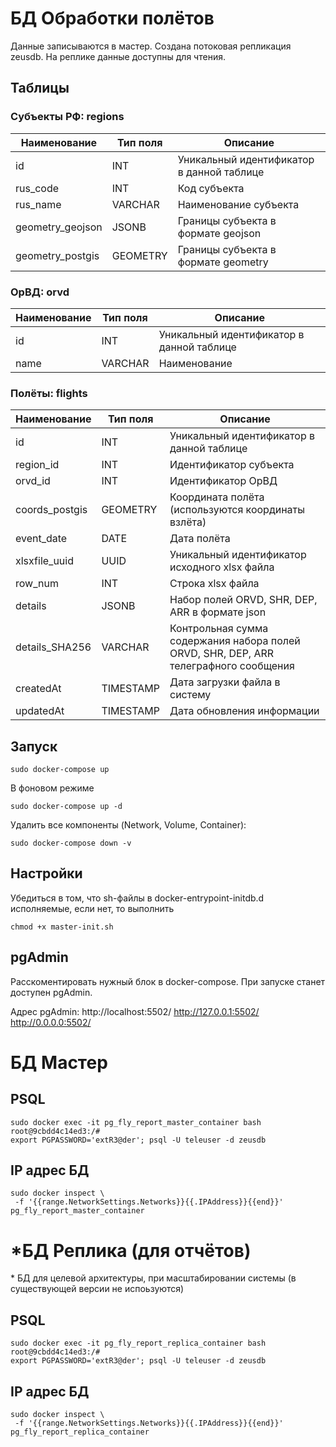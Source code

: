 # БД Обработки полётов

Данные записываются в мастер. Создана потоковая репликация zeusdb.
На реплике данные доступны для чтения.

## Таблицы

### Субъекты РФ: regions

| Наименование     | Тип поля | Описание                                  |
| ---------------- | -------- | ----------------------------------------- |
| id               | INT      | Уникальный идентификатор в данной таблице |
| rus_code         | INT      | Код субъекта                              |
| rus_name         | VARCHAR  | Наименование субъекта                     |
| geometry_geojson | JSONB    | Границы субъекта в формате geojson        |
| geometry_postgis | GEOMETRY | Границы субъекта в формате geometry       |

### ОрВД: orvd

| Наименование | Тип поля | Описание                                  |
| ------------ | -------- | ----------------------------------------- |
| id           | INT      | Уникальный идентификатор в данной таблице |
| name         | VARCHAR  | Наименование                              |

### Полёты: flights

| Наименование   | Тип поля  | Описание                                                                             |
| -------------- | --------- | ------------------------------------------------------------------------------------ |
| id             | INT       | Уникальный идентификатор в данной таблице                                            |
| region_id      | INT       | Идентификатор субъекта                                                               |
| orvd_id        | INT       | Идентификатор ОрВД                                                                   |
| coords_postgis | GEOMETRY  | Координата полёта (используются координаты взлёта)                                   |
| event_date     | DATE      | Дата полёта                                                                          |
| xlsxfile_uuid  | UUID      | Уникальный идентификатор исходного xlsx файла                                        |
| row_num        | INT       | Строка xlsx файла                                                                    |
| details        | JSONB     | Набор полей ORVD, SHR, DEP, ARR в формате json                                       |
| details_SHA256 | VARCHAR   | Контрольная сумма содержания набора полей ORVD, SHR, DEP, ARR телеграфного сообщения |
| createdAt      | TIMESTAMP | Дата загрузки файла в систему                                                        |
| updatedAt      | TIMESTAMP | Дата обновления информации                                                           |

## Запуск

```
sudo docker-compose up
```

В фоновом режиме

```
sudo docker-compose up -d
```

Удалить все компоненты (Network, Volume, Container):

```
sudo docker-compose down -v
```

## Настройки

Убедиться в том, что sh-файлы в docker-entrypoint-initdb.d исполняемые, если нет, то выполнить

```
chmod +x master-init.sh
```

## pgAdmin

Расскоментировать нужный блок в docker-compose.
При запуске станет доступен pgAdmin.

Адрес pgAdmin:
http://localhost:5502/
http://127.0.0.1:5502/
http://0.0.0.0:5502/

# БД Мастер

## PSQL

```
sudo docker exec -it pg_fly_report_master_container bash
root@9cbdd4c14ed3:/#
export PGPASSWORD='extR3@der'; psql -U teleuser -d zeusdb
```

## IP адрес БД

```
sudo docker inspect \
 -f '{{range.NetworkSettings.Networks}}{{.IPAddress}}{{end}}' pg_fly_report_master_container
```

# \*БД Реплика (для отчётов)

\* БД для целевой архитектуры, при масштабировании системы (в существующей версии не испоьзуются)

## PSQL

```
sudo docker exec -it pg_fly_report_replica_container bash
root@9cbdd4c14ed3:/#
export PGPASSWORD='extR3@der'; psql -U teleuser -d zeusdb
```

## IP адрес БД

```
sudo docker inspect \
 -f '{{range.NetworkSettings.Networks}}{{.IPAddress}}{{end}}' pg_fly_report_replica_container
```
